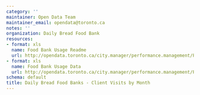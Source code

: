 ```yaml
---
category: ''
maintainer: Open Data Team
maintainer_email: opendata@toronto.ca
notes: ''
organization: Daily Bread Food Bank
resources:
- format: xls
  name: Food Bank Usage Readme
  url: http://opendata.toronto.ca/city.manager/performance.management/PM_FoodBankUsageReadme.xls
- format: xls
  name: Food Bank Usage Data
  url: http://opendata.toronto.ca/city.manager/performance.management/PM_Food_Bank.xls
schema: default
title: Daily Bread Food Banks - Client Visits by Month
---
```

